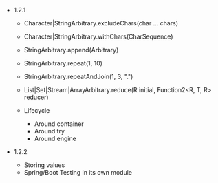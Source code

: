 - 1.2.1

  - Character|StringArbitrary.excludeChars(char … chars)
  - Character|StringArbitrary.withChars(CharSequence)
  - StringArbitrary.append(Arbitrary<String>)
  - StringArbitrary.repeat(1, 10)
  - StringArbitrary.repeatAndJoin(1, 3, ".")
  - List|Set|Stream|ArrayArbitrary<T>.reduce(R initial, Function2<R, T, R> reducer)

  - Lifecycle
    - Around container
    - Around try
    - Around engine
  
- 1.2.2

  - Storing values
  - Spring/Boot Testing in its own module
 

